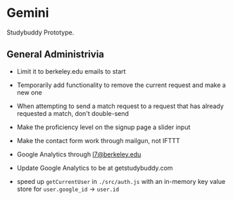 # Gemini

Studybuddy Prototype.

## General Administrivia

- Limit it to berkeley.edu emails to start
- Temporarily add functionality to remove the current request and make a new one
- When attempting to send a match request to a request that has already requested a match, don't double-send
- Make the proficiency level on the signup page a slider input

- Make the contact form work through mailgun, not IFTTT
- Google Analytics through l7@berkeley.edu
- Update Google Analytics to be at getstudybuddy.com

- speed up `getCurrentUser` in `./src/auth.js` with an in-memory key value store for `user.google_id` -> `user.id`

